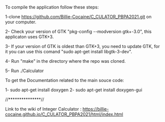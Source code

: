 To compile the application follow these steps:


  1-clone https://github.com/Billie-Cocaine/C_CULATOR_PBPA2021.git on your computer.
  
  2- Check your version of GTK  "pkg-config --modversion gtk+-3.0", this applicaton uses GTK+3.
  
  3- If your version of GTK is oldest than GTK+3, you need to update GTK, for it you can use this comand "sudo apt-get install libgtk-3-dev".
  
  4- Run "make" in the directory where the repo was cloned.
  
  5- Run ./Calculator 
  
 
 
 
To get the Documentation related to the main souce code:

  1- sudo apt-get install  doxygen
  2- sudo apt-get install doxygen-gui
  


//***************//






Link to the wiki of Integer Calculator : https://billie-cocaine.github.io/C_CULATOR_PBPA2021/html/index.html
